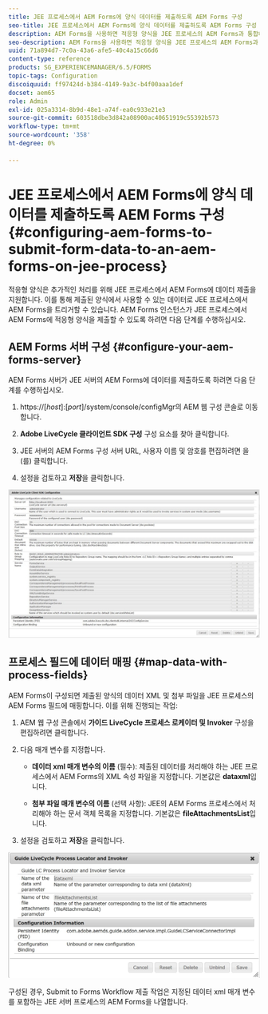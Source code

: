 ```yaml
---
title: JEE 프로세스에서 AEM Forms에 양식 데이터를 제출하도록 AEM Forms 구성
seo-title: JEE 프로세스에서 AEM Forms에 양식 데이터를 제출하도록 AEM Forms 구성
description: AEM Forms을 사용하면 적응형 양식을 JEE 프로세스의 AEM Forms과 통합하여 양식 데이터를 처리할 수 있습니다.
seo-description: AEM Forms을 사용하면 적응형 양식을 JEE 프로세스의 AEM Forms과 통합하여 양식 데이터를 처리할 수 있습니다.
uuid: 71a894d7-7c0a-43a6-afe5-40c4a15c66d6
content-type: reference
products: SG_EXPERIENCEMANAGER/6.5/FORMS
topic-tags: Configuration
discoiquuid: ff97424d-b384-4149-9a3c-b4f00aaa1def
docset: aem65
role: Admin
exl-id: 025a3314-8b9d-48e1-a74f-ea0c933e21e3
source-git-commit: 603518dbe3d842a08900ac40651919c55392b573
workflow-type: tm+mt
source-wordcount: '358'
ht-degree: 0%

---
```


# JEE 프로세스에서 AEM Forms에 양식 데이터를 제출하도록 AEM Forms 구성{#configuring-aem-forms-to-submit-form-data-to-an-aem-forms-on-jee-process}

적응형 양식은 추가적인 처리를 위해 JEE 프로세스에서 AEM Forms에 데이터 제출을 지원합니다. 이를 통해 제출된 양식에서 사용할 수 있는 데이터로 JEE 프로세스에서 AEM Forms을 트리거할 수 있습니다. AEM Forms 인스턴스가 JEE 프로세스에서 AEM Forms에 적응형 양식을 제출할 수 있도록 하려면 다음 단계를 수행하십시오.

## AEM Forms 서버 구성 {#configure-your-aem-forms-server}

AEM Forms 서버가 JEE 서버의 AEM Forms에 데이터를 제출하도록 하려면 다음 단계를 수행하십시오.

1. https://[*host*]:[*port*]/system/console/configMgr의 AEM 웹 구성 콘솔로 이동합니다.

1. **Adobe LiveCycle 클라이언트 SDK 구성** 구성 요소를 찾아 클릭합니다.
1. JEE 서버의 AEM Forms 구성 서버 URL, 사용자 이름 및 암호를 편집하려면 을(를) 클릭합니다.
1. 설정을 검토하고 **저장**&#x200B;을 클릭합니다.

![Adobe LiveCycle 클라이언트 SDK 구성](assets/clientsdkconfiguration.jpg)

## 프로세스 필드에 데이터 매핑 {#map-data-with-process-fields}

AEM Forms이 구성되면 제출된 양식의 데이터 XML 및 첨부 파일을 JEE 프로세스의 AEM Forms 필드에 매핑합니다. 이를 위해 진행되는 작업:

1. AEM 웹 구성 콘솔에서 **가이드 LiveCycle 프로세스 로케이터 및 Invoker** 구성을 편집하려면 클릭합니다.
1. 다음 매개 변수를 지정합니다.

   * **데이터 xml 매개 변수의 이름** (필수): 제출된 데이터를 처리해야 하는 JEE 프로세스에서 AEM Forms의 XML 속성 파일을 지정합니다. 기본값은 **dataxml**&#x200B;입니다.

   * **첨부 파일 매개 변수의 이름** (선택 사항): JEE의 AEM Forms 프로세스에서 처리해야 하는 문서 객체 목록을 지정합니다. 기본값은 **fileAttachmentsList**&#x200B;입니다.

1. 설정을 검토하고 **저장**&#x200B;을 클릭합니다.

![가이드 LiveCycle 프로세스 로케이터 및 인포커](assets/test3.jpg)

구성된 경우, Submit to Forms Workflow 제출 작업은 지정된 데이터 xml 매개 변수를 포함하는 JEE 서버 프로세스의 AEM Forms을 나열합니다.
